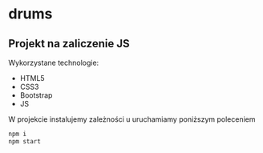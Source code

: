# drums

## Projekt na zaliczenie JS

Wykorzystane technologie:

- HTML5
- CSS3
- Bootstrap
- JS

W projekcie instalujemy zależności u uruchamiamy poniższym poleceniem

```sh
npm i
npm start
```
